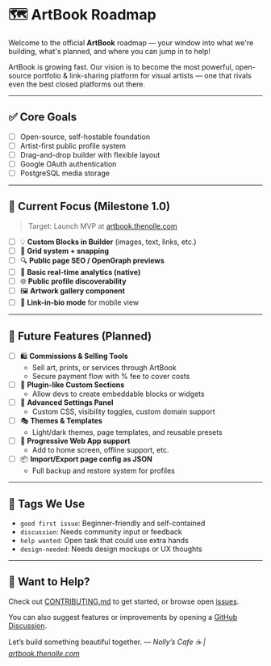 # 🗺️ ArtBook Roadmap

Welcome to the official **ArtBook** roadmap — your window into what we're building, what's planned, and where you can jump in to help!

ArtBook is growing fast. Our vision is to become the most powerful, open-source portfolio & link-sharing platform for visual artists — one that rivals even the best closed platforms out there.

---

## ✅ Core Goals

- [ ] Open-source, self-hostable foundation
- [ ] Artist-first public profile system
- [ ] Drag-and-drop builder with flexible layout
- [ ] Google OAuth authentication
- [ ] PostgreSQL media storage

---

## 🚧 Current Focus (Milestone 1.0)

> Target: Launch MVP at [artbook.thenolle.com](https://artbook.thenolle.com)

- [ ] 💡 **Custom Blocks in Builder** (images, text, links, etc.)
- [ ] 📏 **Grid system + snapping**
- [ ] 🔍 **Public page SEO / OpenGraph previews**
- [ ] 🧠 **Basic real-time analytics (native)**
- [ ] 🌐 **Public profile discoverability**
- [ ] 🖼️ **Artwork gallery component**
- [ ] 🎯 **Link-in-bio mode** for mobile view

---

## 🌟 Future Features (Planned)

- [ ] 🛍️ **Commissions & Selling Tools**
  - Sell art, prints, or services through ArtBook
  - Secure payment flow with % fee to cover costs
- [ ] 🧩 **Plugin-like Custom Sections**
  - Allow devs to create embeddable blocks or widgets
- [ ] 🔧 **Advanced Settings Panel**
  - Custom CSS, visibility toggles, custom domain support
- [ ] 🎭 **Themes & Templates**
  - Light/dark themes, page templates, and reusable presets
- [ ] 📲 **Progressive Web App support**
  - Add to home screen, offline support, etc.
- [ ] 📦 **Import/Export page config as JSON**
  - Full backup and restore system for profiles

---

## 🔖 Tags We Use

- `good first issue`: Beginner-friendly and self-contained
- `discussion`: Needs community input or feedback
- `help wanted`: Open task that could use extra hands
- `design-needed`: Needs design mockups or UX thoughts

---

## 🤝 Want to Help?

Check out [CONTRIBUTING.md](./CONTRIBUTING.md) to get started, or browse open [issues](https://github.com/nollyscafe/artbook/issues).

You can also suggest features or improvements by opening a [GitHub Discussion](https://github.com/nollyscafe/artbook/discussions).

Let’s build something beautiful together.
— _Nolly’s Cafe ☕ | [artbook.thenolle.com](https://artbook.thenolle.com)_
